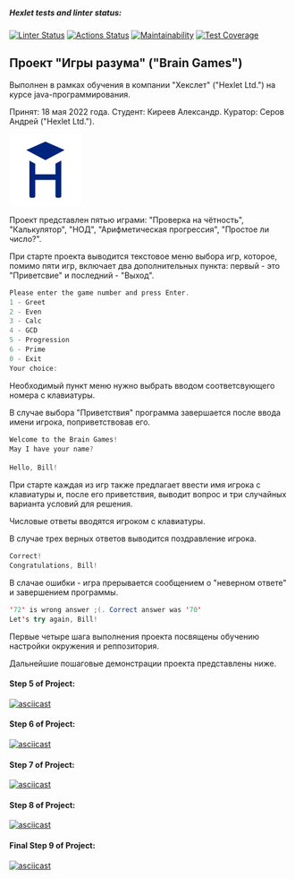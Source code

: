 ##### Hexlet tests and linter status:
[![Linter Status](https://github.com/AlexanderKireev/java-project-lvl1/workflows/Make-build/badge.svg)](https://github.com/AlexanderKireev/java-project-lvl1/actions)
[![Actions Status](https://github.com/AlexanderKireev/java-project-lvl1/workflows/hexlet-check/badge.svg)](https://github.com/AlexanderKireev/java-project-lvl1/actions)
[![Maintainability](https://api.codeclimate.com/v1/badges/39897ff67dcef7944de2/maintainability)](https://codeclimate.com/github/AlexanderKireev/java-project-lvl1/maintainability)
[![Test Coverage](https://api.codeclimate.com/v1/badges/39897ff67dcef7944de2/test_coverage)](https://codeclimate.com/github/AlexanderKireev/java-project-lvl1/test_coverage)
## Проект "Игры разума" ("Brain Games")
Выполнен в рамках обучения в компании "Хекслет" ("Hexlet Ltd.") на курсе java-программирования.

Принят: 18 мая 2022 года. Студент: Киреев Александр. Куратор: Серов Андрей ("Hexlet Ltd.").

[![Hexlet Ltd. logo](https://raw.githubusercontent.com/Hexlet/assets/master/images/hexlet_logo128.png)](https://ru.hexlet.io/pages/about?utm_source=github&utm_medium=link&utm_campaign=java-package)

Проект представлен пятью играми: "Проверка на чётность", "Калькулятор", "НОД", "Арифметическая прогрессия", "Простое ли число?".

При старте проекта выводится текстовое меню выбора игр, которое, помимо пяти игр, включает два дополнительных пункта: первый - это "Приветсвие" и последний - "Выход".
```java
Please enter the game number and press Enter.
1 - Greet
2 - Even
3 - Calc
4 - GCD
5 - Progression
6 - Prime
0 - Exit
Your choice:
```
Необходимый пункт меню нужно выбрать вводом соответсвующего номера с клавиатуры. 

В случае выбора "Приветствия" программа завершается после ввода имени игрока, поприветствовав его.
```java
Welcome to the Brain Games!
May I have your name?

Hello, Bill!
```
При старте каждая из игр также предлагает ввести имя игрока с клавиатуры и, после его приветствия, выводит вопрос и три случайных варианта условий для решения.

Числовые ответы вводятся игроком с клавиатуры.

В случае трех верных ответов выводится поздравление игрока. 
```java
Correct!
Congratulations, Bill! 
```
В слачае ошибки - игра прерывается сообщением о "неверном ответе" и завершением программы.
```java
'72' is wrong answer ;(. Correct answer was '70'
Let's try again, Bill!
```
Первые четыре шага выполнения проекта посвящены обучению настройки окружения и реппозитория.

Дальнейшие пошаговые демонстрации проекта представлены ниже.
#### Step 5 of Project:
[![asciicast](https://asciinema.org/a/488451.svg)](https://asciinema.org/a/488451)
#### Step 6 of Project:
[![asciicast](https://asciinema.org/a/488478.svg)](https://asciinema.org/a/488478)
#### Step 7 of Project:
[![asciicast](https://asciinema.org/a/488494.svg)](https://asciinema.org/a/488494)
#### Step 8 of Project:
[![asciicast](https://asciinema.org/a/488678.svg)](https://asciinema.org/a/488678)
#### Final Step 9 of Project:
[![asciicast](https://asciinema.org/a/488679.svg)](https://asciinema.org/a/488679)